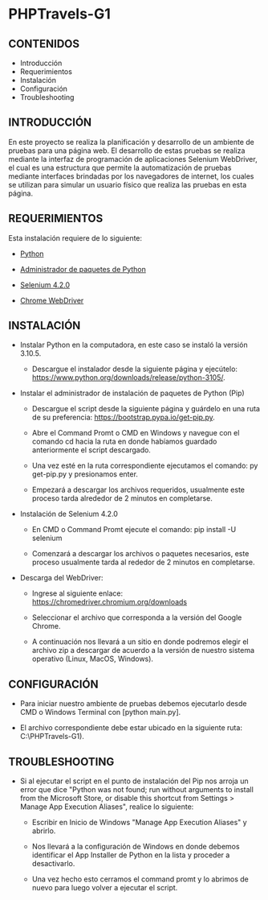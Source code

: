 # PHPTravels-G1

CONTENIDOS
---------------------

 * Introducción
 * Requerimientos
 * Instalación
 * Configuración
 * Troubleshooting
 
INTRODUCCIÓN
------------

En este proyecto se realiza la planificación y desarrollo de un ambiente de pruebas para una página web. El desarrollo de estas pruebas se realiza mediante la interfaz de programación de aplicaciones Selenium WebDriver, el cual es una estructura que permite la automatización de pruebas mediante interfaces brindadas por los navegadores de internet, los cuales se utilizan para simular un usuario físico que realiza las pruebas en esta página.

REQUERIMIENTOS
------------

Esta instalación requiere de lo siguiente:

* [Python](https://www.python.org/downloads/release/python-3105/)

* [Administrador de paquetes de Python](https://bootstrap.pypa.io/get-pip.py)

* [Selenium 4.2.0](https://pypi.org/project/selenium/)

* [Chrome WebDriver](https://chromedriver.chromium.org/downloads)

INSTALACIÓN
------------
 
 * Instalar Python en la computadora, en este caso se instaló la versión 3.10.5. 
    - Descargue el instalador desde la siguiente página y ejecútelo: 
        https://www.python.org/downloads/release/python-3105/.

 * Instalar el administrador de instalación de paquetes de Python (Pip)
    - Descargue el script desde la siguiente página y guárdelo en una ruta de su preferencia: 
        https://bootstrap.pypa.io/get-pip.py.

    - Abre el Command Promt o CMD en Windows y navegue con el comando cd hacia la ruta en donde habíamos guardado anteriormente el script descargado.

    - Una vez esté en la ruta correspondiente ejecutamos el comando:  py get-pip.py y presionamos enter.  

    - Empezará a descargar los archivos requeridos, usualmente este proceso tarda alrededor de 2 minutos en completarse.


 * Instalación de Selenium 4.2.0
    - En CMD o Command Promt ejecute el comando: pip install -U selenium

    - Comenzará a descargar los archivos o paquetes necesarios, este proceso usualmente tarda al rededor de 2 minutos en completarse.  


 * Descarga del WebDriver:
   - Ingrese al siguiente enlace: https://chromedriver.chromium.org/downloads

   - Seleccionar el archivo que corresponda a la versión del Google Chrome.

   - A continuación nos llevará a un sitio en donde podremos elegir el archivo zip a descargar de acuerdo a la versión de nuestro sistema operativo (Linux, MacOS, Windows).

CONFIGURACIÓN
-------------
 
 * Para iniciar nuestro ambiente de pruebas debemos ejecutarlo desde CMD o Windows Terminal con [python main.py].
 
 * El archivo correspondiente debe estar ubicado en la siguiente ruta: C:\PHPTravels-G1\).

TROUBLESHOOTING
---------------

 * Si al ejecutar el script en el punto de instalación del Pip nos arroja un error que dice "Python was not found; run without arguments to install from the Microsoft Store, or disable this shortcut
   from  Settings > Manage App Execution Aliases", realice lo siguiente:

   - Escribir en Inicio de Windows "Manage App Execution Aliases" y abrirlo.

   - Nos llevará a la configuración de Windows en donde debemos identificar el App Installer de Python en la lista y proceder a desactivarlo.

   - Una vez hecho esto cerramos el command promt y lo abrimos de nuevo para luego volver a ejecutar el script.

